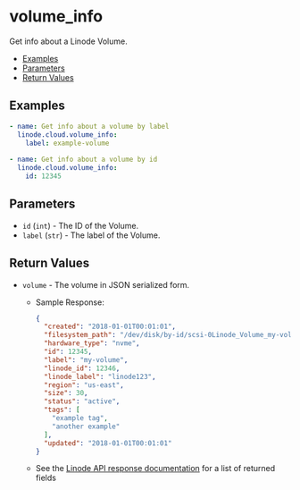 # volume_info

Get info about a Linode Volume.


- [Examples](#examples)
- [Parameters](#parameters)
- [Return Values](#return-values)

## Examples

```yaml
- name: Get info about a volume by label
  linode.cloud.volume_info:
    label: example-volume
    
- name: Get info about a volume by id
  linode.cloud.volume_info:
    id: 12345
```


## Parameters



- `id` (`int`) -  The ID of the Volume.  
- `label` (`str`) -  The label of the Volume.  


## Return Values

- `volume` - The volume in JSON serialized form.

    - Sample Response:
        ```json
        {
          "created": "2018-01-01T00:01:01",
          "filesystem_path": "/dev/disk/by-id/scsi-0Linode_Volume_my-volume",
          "hardware_type": "nvme",
          "id": 12345,
          "label": "my-volume",
          "linode_id": 12346,
          "linode_label": "linode123",
          "region": "us-east",
          "size": 30,
          "status": "active",
          "tags": [
            "example tag",
            "another example"
          ],
          "updated": "2018-01-01T00:01:01"
        }
        ```
    - See the [Linode API response documentation](https://www.linode.com/docs/api/volumes/#volume-view__responses) for a list of returned fields


